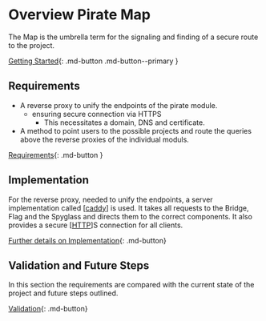# Overview Pirate Map

The Map is the umbrella term for the signaling and finding of a secure route to the project. 

[Getting Started](10-map-getting-started.md){: .md-button .md-button--primary }

## Requirements

* A reverse proxy to unify the endpoints of the pirate module.
    * ensuring secure connection via HTTPS
        * This necessitates a domain, DNS and certificate.
* A method to point users to the possible projects and route the queries above the reverse proxies of the individual moduls.

[Requirements](20-map-requirements.md){: .md-button  }

## Implementation

For the reverse proxy, needed to unify the endpoints, a server implementation called [[caddy]] is used. It takes all requests to the Bridge, Flag and the Spyglass and directs them to the correct components. It also provides a secure [[HTTP]]S connection for all clients.

[Further details on Implementation](30-map-implementation.md){: .md-button}

## Validation and Future Steps

In this section the requirements are compared with the current state of the project and future steps outlined.

[Validation](40-map-validation.md){: .md-button}

[//begin]: # "Autogenerated link references for markdown compatibility"
[caddy]: ..\Pirate-Chart\Theory\caddy "Caddy"
[HTTP]: ..\Pirate-Bridge\Theory\http "HTTPS"
[//end]: # "Autogenerated link references"